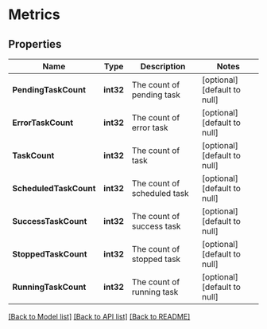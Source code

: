 # Metrics

## Properties
Name | Type | Description | Notes
------------ | ------------- | ------------- | -------------
**PendingTaskCount** | **int32** | The count of pending task | [optional] [default to null]
**ErrorTaskCount** | **int32** | The count of error task | [optional] [default to null]
**TaskCount** | **int32** | The count of task | [optional] [default to null]
**ScheduledTaskCount** | **int32** | The count of scheduled task | [optional] [default to null]
**SuccessTaskCount** | **int32** | The count of success task | [optional] [default to null]
**StoppedTaskCount** | **int32** | The count of stopped task | [optional] [default to null]
**RunningTaskCount** | **int32** | The count of running task | [optional] [default to null]

[[Back to Model list]](../README.md#documentation-for-models) [[Back to API list]](../README.md#documentation-for-api-endpoints) [[Back to README]](../README.md)


